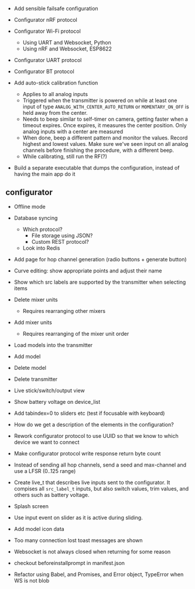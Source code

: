 - Add sensible failsafe configuration

- Configurator nRF protocol
- Configurator Wi-Fi protocol
  - Using UART and Websocket, Python
  - Using nRF and Websocket, ESP8622
- Configurator UART protocol
- Configurator BT protocol

- Add auto-stick calibration function
    - Applies to all analog inputs
    - Triggered when the transmitter is powered on while at least one input
      of type `ANALOG_WITH_CENTER_AUTO_RETURN` or `MOMENTARY_ON_OFF` is
      held away from the center.
    - Needs to beep similar to self-timer on camera, getting faster when a
      timeout expires. Once expires, it measures the center position.
      Only analog inputs with a center are measured
    - When done, beep a different pattern and monitor the values. Record highest
      and lowest values. Make sure we've seen input on all analog channels
      before finishing the procedure, with a different beep.
    - While calibrating, still run the RF(?)


- Build a separate executable that dumps the configuration, instead of having
  the main app do it

## configurator
- Offline mode

- Database syncing
  - Which protocol?
    - File storage using JSON?
    - Custom REST protocol?
  - Look into Redis

- Add page for hop channel generation (radio buttons + generate button)

- Curve editing: show appropriate points and adjust their name

- Show which src labels are supported by the transmitter when selecting items


- Delete mixer units
  - Requires rearranging other mixers
- Add mixer units
  - Requires rearranging of the mixer unit order
- Load models into the transmitter
- Add model
- Delete model
- Delete transmitter
- Live stick/switch/output view
- Show battery voltage on device_list

- Add tabindex=0 to sliders etc (test if focusable with keyboard)



- How do we get a description of the elements in the configuration?

- Rework configurator protocol to use UUID so that we know to which device
  we want to connect
- Make configurator protocol write response return byte count

- Instead of sending all hop channels, send a seed and max-channel and use
  a LFSR (0..125 range)


- Create live_t that describes live inputs sent to the configurator. It compises
  all `src_label_t` inputs, but also switch values, trim values, and others
  such as battery voltage.


- Splash screen

- Use input event on slider as it is active during sliding.

- Add model icon data

- Too many connection lost toast messages are shown

- Websocket is not always closed when returning for some reason

- checkout beforeinstallprompt in manifest.json

- Refactor using Babel, and Promises, and Error object, TypeError when WS is not blob
